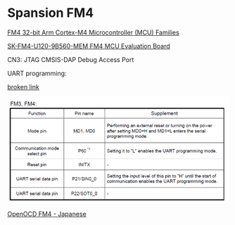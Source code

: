 # Spansion FM4

[FM4 32-bit Arm Cortex-M4 Microcontroller (MCU) Families](http://www.spansion.com/Products/microcontrollers/32-bit-ARM-Core/fm4/Pages/overview_32fm4.aspx)

[SK-FM4-U120-9B560-MEM FM4 MCU Evaluation Board](https://www.infineon.com/cms/en/product/evaluation-boards/fm4-u120-9b560/)

CN3: JTAG
CMSIS-DAP Debug Access Port

UART programming:

[broken link](http://learn.spansion.com/mcu_software_download?r=/EnglishDownloads/EDG/binary/zip/product/micom/tools/downloads/flash/PCWFM3.zip)

![FM3/FM4 UART pins](Images/Spansion_FM4_UART_pins.png)

[OpenOCD FM4 - Japanese](http://jujurou.blog34.fc2.com/blog-entry-394.html)
